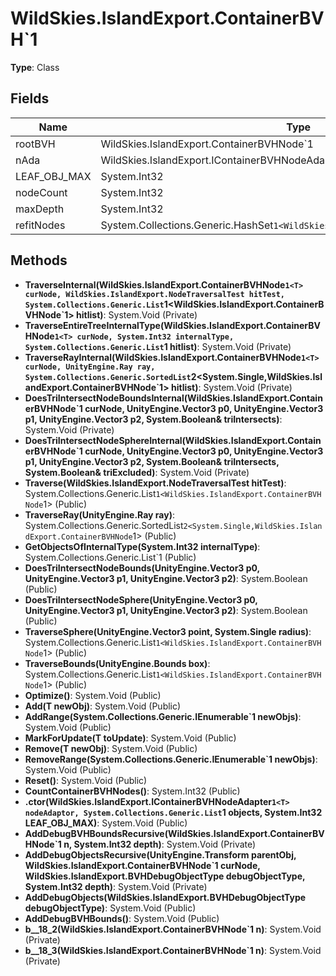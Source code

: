 ﻿# WildSkies.IslandExport.ContainerBVH`1

**Type**: Class

## Fields

| Name | Type | Access |
|------|------|--------|
| rootBVH | WildSkies.IslandExport.ContainerBVHNode`1<T> | Public |
| nAda | WildSkies.IslandExport.IContainerBVHNodeAdapter`1<T> | Public |
| LEAF_OBJ_MAX | System.Int32 | Public |
| nodeCount | System.Int32 | Public |
| maxDepth | System.Int32 | Public |
| refitNodes | System.Collections.Generic.HashSet`1<WildSkies.IslandExport.ContainerBVHNode`1<T>> | Public |

## Methods

- **TraverseInternal(WildSkies.IslandExport.ContainerBVHNode`1<T> curNode, WildSkies.IslandExport.NodeTraversalTest hitTest, System.Collections.Generic.List`1<WildSkies.IslandExport.ContainerBVHNode`1<T>> hitlist)**: System.Void (Private)
- **TraverseEntireTreeInternalType(WildSkies.IslandExport.ContainerBVHNode`1<T> curNode, System.Int32 internalType, System.Collections.Generic.List`1<T> hitlist)**: System.Void (Private)
- **TraverseRayInternal(WildSkies.IslandExport.ContainerBVHNode`1<T> curNode, UnityEngine.Ray ray, System.Collections.Generic.SortedList`2<System.Single,WildSkies.IslandExport.ContainerBVHNode`1<T>> hitlist)**: System.Void (Private)
- **DoesTriIntersectNodeBoundsInternal(WildSkies.IslandExport.ContainerBVHNode`1<T> curNode, UnityEngine.Vector3 p0, UnityEngine.Vector3 p1, UnityEngine.Vector3 p2, System.Boolean& triIntersects)**: System.Void (Private)
- **DoesTriIntersectNodeSphereInternal(WildSkies.IslandExport.ContainerBVHNode`1<T> curNode, UnityEngine.Vector3 p0, UnityEngine.Vector3 p1, UnityEngine.Vector3 p2, System.Boolean& triIntersects, System.Boolean& triExcluded)**: System.Void (Private)
- **Traverse(WildSkies.IslandExport.NodeTraversalTest hitTest)**: System.Collections.Generic.List`1<WildSkies.IslandExport.ContainerBVHNode`1<T>> (Public)
- **TraverseRay(UnityEngine.Ray ray)**: System.Collections.Generic.SortedList`2<System.Single,WildSkies.IslandExport.ContainerBVHNode`1<T>> (Public)
- **GetObjectsOfInternalType(System.Int32 internalType)**: System.Collections.Generic.List`1<T> (Public)
- **DoesTriIntersectNodeBounds(UnityEngine.Vector3 p0, UnityEngine.Vector3 p1, UnityEngine.Vector3 p2)**: System.Boolean (Public)
- **DoesTriIntersectNodeSphere(UnityEngine.Vector3 p0, UnityEngine.Vector3 p1, UnityEngine.Vector3 p2)**: System.Boolean (Public)
- **TraverseSphere(UnityEngine.Vector3 point, System.Single radius)**: System.Collections.Generic.List`1<WildSkies.IslandExport.ContainerBVHNode`1<T>> (Public)
- **TraverseBounds(UnityEngine.Bounds box)**: System.Collections.Generic.List`1<WildSkies.IslandExport.ContainerBVHNode`1<T>> (Public)
- **Optimize()**: System.Void (Public)
- **Add(T newObj)**: System.Void (Public)
- **AddRange(System.Collections.Generic.IEnumerable`1<T> newObjs)**: System.Void (Public)
- **MarkForUpdate(T toUpdate)**: System.Void (Public)
- **Remove(T newObj)**: System.Void (Public)
- **RemoveRange(System.Collections.Generic.IEnumerable`1<T> newObjs)**: System.Void (Public)
- **Reset()**: System.Void (Public)
- **CountContainerBVHNodes()**: System.Int32 (Public)
- **.ctor(WildSkies.IslandExport.IContainerBVHNodeAdapter`1<T> nodeAdaptor, System.Collections.Generic.List`1<T> objects, System.Int32 LEAF_OBJ_MAX)**: System.Void (Public)
- **AddDebugBVHBoundsRecursive(WildSkies.IslandExport.ContainerBVHNode`1<T> n, System.Int32 depth)**: System.Void (Private)
- **AddDebugObjectsRecursive(UnityEngine.Transform parentObj, WildSkies.IslandExport.ContainerBVHNode`1<T> curNode, WildSkies.IslandExport.BVHDebugObjectType debugObjectType, System.Int32 depth)**: System.Void (Private)
- **AddDebugObjects(WildSkies.IslandExport.BVHDebugObjectType debugObjectType)**: System.Void (Public)
- **AddDebugBVHBounds()**: System.Void (Public)
- **<Optimize>b__18_2(WildSkies.IslandExport.ContainerBVHNode`1<T> n)**: System.Void (Private)
- **<Optimize>b__18_3(WildSkies.IslandExport.ContainerBVHNode`1<T> n)**: System.Void (Private)

